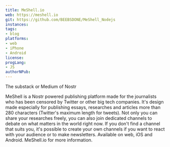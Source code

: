 ```yaml
---
title: MeShell.io
web: https://meshell.io
git: https://github.com/BEEBSDONE/MeShell_Nodejs
instances:
tags:
- blog
platforms:
- web
- iPhone
- Android
license: 
progLang:
- JS
authorNPub: 
---
```


The substack or Medium of Nostr

MeShell is a Nostr powered publishing platform made for the journalists who has been censored by Twitter or other big tech companies. It's design made especially for publishing essays, researches and articles more than 280 characters (Twitter's maximum length for tweets). Not only you can share your researches freely, you can also join dedicated channels to debate on what matters in the world right now. If you don't find a channel that suits you, it's possible to create your own channels if you want to react with your audience or to make newsletters. Available on web, iOS and Android. MeShell.io for more information.